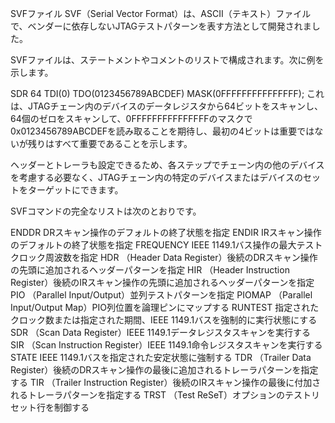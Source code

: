 SVFファイル
SVF（Serial Vector Format）は、ASCII（テキスト）ファイルで、ベンダーに依存しないJTAGテストパターンを表す方法として開発されました。

SVFファイルは、ステートメントやコメントのリストで構成されます。次に例を示します。

SDR 64 TDI(0) TDO(0123456789ABCDEF) MASK(0FFFFFFFFFFFFFFF);
これは、JTAGチェーン内のデバイスのデータレジスタから64ビットをスキャンし、64個のゼロをスキャンして、0FFFFFFFFFFFFFFFのマスクで0x0123456789ABCDEFを読み取ることを期待し、最初の4ビットは重要ではないが残りはすべて重要であることを示します。

ヘッダーとトレーラも設定できるため、各ステップでチェーン内の他のデバイスを考慮する必要なく、JTAGチェーン内の特定のデバイスまたはデバイスのセットをターゲットにできます。

SVFコマンドの完全なリストは次のとおりです。

ENDDR	DRスキャン操作のデフォルトの終了状態を指定
ENDIR	IRスキャン操作のデフォルトの終了状態を指定
FREQUENCY	IEEE 1149.1バス操作の最大テストクロック周波数を指定
HDR	（Header Data Register）後続のDRスキャン操作の先頭に追加されるヘッダーパターンを指定
HIR	（Header Instruction Register）後続のIRスキャン操作の先頭に追加されるヘッダーパターンを指定
PIO	（Parallel Input/Output）並列テストパターンを指定
PIOMAP	（Parallel Input/Output Map）PIO列位置を論理ピンにマップする
RUNTEST	指定されたクロック数または指定された期間、IEEE 1149.1バスを強制的に実行状態にする
SDR	（Scan Data Register）IEEE 1149.1データレジスタスキャンを実行する
SIR	（Scan Instruction Register）IEEE 1149.1命令レジスタスキャンを実行する
STATE	IEEE 1149.1バスを指定された安定状態に強制する
TDR	（Trailer Data Register）後続のDRスキャン操作の最後に追加されるトレーラパターンを指定する
TIR	（Trailer Instruction Register）後続のIRスキャン操作の最後に付加されるトレーラパターンを指定する
TRST	（Test ReSeT）オプションのテストリセット行を制御する